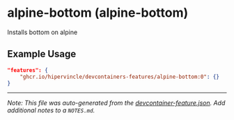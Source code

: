 
# alpine-bottom (alpine-bottom)

Installs bottom on alpine

## Example Usage

```json
"features": {
    "ghcr.io/hipervincle/devcontainers-features/alpine-bottom:0": {}
}
```





---

_Note: This file was auto-generated from the [devcontainer-feature.json](https://github.com/hipervincle/devcontainers-features/blob/main/src/alpine-bottom/devcontainer-feature.json).  Add additional notes to a `NOTES.md`._
